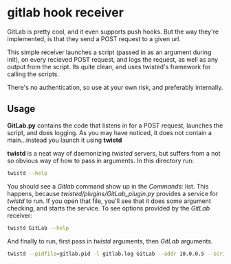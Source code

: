 # gitlab hook receiver

GitLab is pretty cool, and it even supports push hooks. But the way they're implemented, is that they send a POST request to a given url.

This simple receiver launches a script (passed in as an argument during init), on every recieved POST request, and logs the request, as well as any output from the script. Its quite clean, and uses twisted's framework for calling the scripts.

There's no authentication, so use at your own risk, and preferably internally.

## Usage
**GitLab.py** contains the code that listens in for a POST request, launches the script, and does logging. As you may have noticed, it does not contain a main...instead you launch it using **twistd**

**twistd** is a neat way of daemonizing _twisted_ servers, but suffers from a not so obvious way of how to pass in arguments. In this directory run:

```bash
twistd --help
```

You should see a _Gitlab_ command show up in the _Commands:_ list. This happens, because _twisted/plugins/GitLab\_plugin.py_ provides a service for _twistd_ to run. If you open that file, you'll see that it does some argument checking, and starts the service. To see options provided by the _GitLab_ receiver:

```bash
twistd GitLab --help
```

And finally to run, first pass in _twistd_ arguments, then _GitLab_ arguments.

```bash
twistd --pidfile=gitlab.pid -l gitlab.log GitLab --addr 10.0.0.5 --script example.sh
```